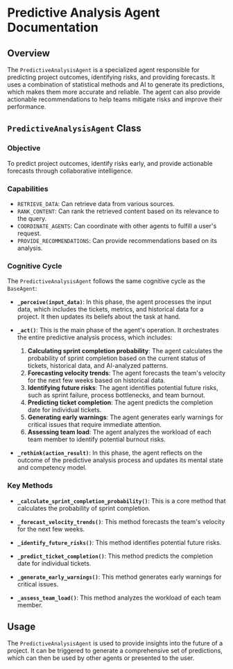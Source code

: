 # Predictive Analysis Agent Documentation

## Overview

The `PredictiveAnalysisAgent` is a specialized agent responsible for predicting project outcomes, identifying risks, and providing forecasts. It uses a combination of statistical methods and AI to generate its predictions, which makes them more accurate and reliable. The agent can also provide actionable recommendations to help teams mitigate risks and improve their performance.

## `PredictiveAnalysisAgent` Class

### Objective

To predict project outcomes, identify risks early, and provide actionable forecasts through collaborative intelligence.

### Capabilities

- `RETRIEVE_DATA`: Can retrieve data from various sources.
- `RANK_CONTENT`: Can rank the retrieved content based on its relevance to the query.
- `COORDINATE_AGENTS`: Can coordinate with other agents to fulfill a user's request.
- `PROVIDE_RECOMMENDATIONS`: Can provide recommendations based on its analysis.

### Cognitive Cycle

The `PredictiveAnalysisAgent` follows the same cognitive cycle as the `BaseAgent`:

- **`_perceive(input_data)`**: In this phase, the agent processes the input data, which includes the tickets, metrics, and historical data for a project. It then updates its beliefs about the task at hand.

- **`_act()`**: This is the main phase of the agent's operation. It orchestrates the entire predictive analysis process, which includes:
    1. **Calculating sprint completion probability**: The agent calculates the probability of sprint completion based on the current status of tickets, historical data, and AI-analyzed patterns.
    2. **Forecasting velocity trends**: The agent forecasts the team's velocity for the next few weeks based on historical data.
    3. **Identifying future risks**: The agent identifies potential future risks, such as sprint failure, process bottlenecks, and team burnout.
    4. **Predicting ticket completion**: The agent predicts the completion date for individual tickets.
    5. **Generating early warnings**: The agent generates early warnings for critical issues that require immediate attention.
    6. **Assessing team load**: The agent analyzes the workload of each team member to identify potential burnout risks.

- **`_rethink(action_result)`**: In this phase, the agent reflects on the outcome of the predictive analysis process and updates its mental state and competency model.

### Key Methods

- **`_calculate_sprint_completion_probability()`**: This is a core method that calculates the probability of sprint completion.

- **`_forecast_velocity_trends()`**: This method forecasts the team's velocity for the next few weeks.

- **`_identify_future_risks()`**: This method identifies potential future risks.

- **`_predict_ticket_completion()`**: This method predicts the completion date for individual tickets.

- **`_generate_early_warnings()`**: This method generates early warnings for critical issues.

- **`_assess_team_load()`**: This method analyzes the workload of each team member.

## Usage

The `PredictiveAnalysisAgent` is used to provide insights into the future of a project. It can be triggered to generate a comprehensive set of predictions, which can then be used by other agents or presented to the user.
